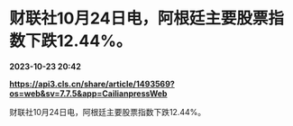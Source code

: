 # 财联社10月24日电，阿根廷主要股票指数下跌12.44%。

**2023-10-23 20:42**

**https://api3.cls.cn/share/article/1493569?os=web&sv=7.7.5&app=CailianpressWeb**

财联社10月24日电，阿根廷主要股票指数下跌12.44%。